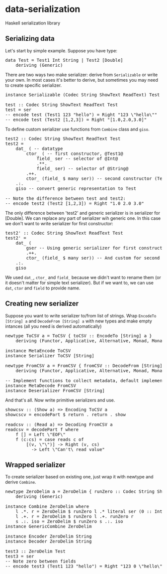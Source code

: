 data-serialization
==================

Haskell serialization library

Serializing data
------------

Let's start by simple example. Suppose you have type:

<pre>
data Test = Test1 Int String | Test2 [Double]
    deriving (Generic)
</pre>

There are two ways two make serializer: derive from <code>Serializable</code> or write your own.
In most cases it's better to derive, but sometimes you may need to create specific serializer.

<pre>
instance Serializable (Codec String ShowText ReadText) Test

test :: Codec String ShowText ReadText Test
test = ser
-- encode test (Test1 123 "hello") = Right "123 \"hello\""
-- encode test (Test2 [1,2,3]) = Right "[1.0,2.0,3.0]"
</pre>

To define custom serializer use functions from <code>Combine</code> class and <code>giso</code>.

<pre>
test2 :: Codec String ShowText ReadText Test
test2 =
    dat_ ( -- datatype
        ctor_ ( -- first constructor, @Test1@
            field_ ser -- selector of @Int@
            .**.
            field_ ser) -- selector of @String@
        .++.
        ctor_ (field_ $ many ser)) -- second constructor (Test2) with only one selector
    .:.
    giso -- convert generic representation to Test

-- Note the difference between test and test2:
-- encode test2 (Test2 [1,2,3]) = Right "1.0 2.0 3.0"
</pre>

The only difference between 'test2' and generic serializer is in serializer for [Double]. We can replace any part of serializer wih generic one. In this case we don't want to write serializer for first constructor:

<pre>
test2' :: Codec String ShowText ReadText Test
test2' =
    dat_ (
        gser -- Using generic serializer for first constructor
        .++.
        ctor_ (field_ $ many ser)) -- And custom for second
    .:.
    giso
</pre>

We used <code>dat_</code>, <code>ctor_</code> and <code>field_</code> because we didn't want to rename them (or it doesn't matter for simple text serializer). But if we want to, we can use <code>dat</code>, <code>ctor</code> and <code>field</code> to provide name.

Creating new serializer
------------------

Suppose you want to write serializer to/from list of strings. Wrap <code>EncodeTo [String] a</code> and <code>DecodeFrom [String] a</code> with new types and make empty intances (all you need is derived automatically)

<pre>
newtype ToCSV a = ToCSV { toCSV :: EncodeTo [String] a }
    deriving (Functor, Applicative, Alternative, Monad, MonadError String, Generic)

instance MetaEncode ToCSV
instance Serializer ToCSV [String]

newtype FromCSV a = FromCSV { fromCSV :: DecodeFrom [String] a }
    deriving (Functor, Applicative, Alternative, Monad, MonadError String, Generic)

-- Implement functions to collect metadata, default implementation just throws it away
instance MetaDecode FromCSV
instance Deserializer FromCSV [String]
</pre>

And that's all. Now write primitive serializers and use.

<pre>
showcsv :: (Show a) =&gt; Encoding ToCSV a
showcscv = encodePart $ return . return . show

readcsv :: (Read a) =&gt; Decoding FromCSV a
readcsv = decodePart f where
    f [] = Left \"EOF\"
    f (c:cs) = case reads c of
        [(v, \"\")] -&gt; Right (v, cs)
        _ -&gt; Left \"Can't\ read value"
</pre>

Wrapped serializer
---------------

To create serializer based on existing one, just wrap it with newtype and derive <code>Combine</code>.

<pre>
newtype ZeroDelim a = ZeroDelim { runZero :: Codec String ShowText ReadText a }
    deriving (Generic)

instance Combine ZeroDelim where
    l .*. r = ZeroDelim $ runZero l .* literal ser (0 :: Int) .*. runZero r
    l .+. r = ZeroDelim $ runZero l .+. runZero r
    s .:. iso = ZeroDelim $ runZero s .:. iso
instance GenericCombine ZeroDelim

instance Encoder ZeroDelim String
instance Decoder ZeroDelim String

test3 :: ZeroDelim Test
test3 = ser
-- Note zero between fields
-- encode test3 (Test1 123 "hello") = Right "123 0 \"hello\""
</pre>
